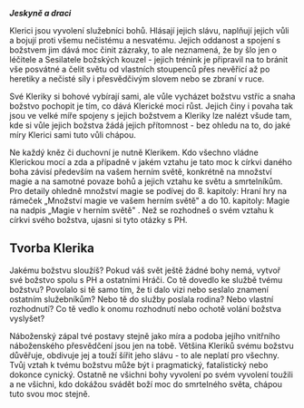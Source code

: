 

***Jeskyně a draci***

Klerici jsou vyvolení služebníci bohů. Hlásají jejich slávu, naplňují jejich vůli a bojují proti všemu nečistému a nesvatému. Jejich oddanost a spojení s božstvem jim dává moc činit zázraky, to ale
neznamená, že by šlo jen o léčitele a Sesilatele božských kouzel - jejich trénink je připravil na to bránit vše posvátné a čelit světu od vlastních stoupenců přes nevěřící až po heretiky a nečisté síly i přesvědčivým slovem nebo se zbraní v ruce.

Své Kleriky si bohové vybírají sami, ale vůle vycházet božstvu vstříc a snaha božstvo pochopit je tím, co dává Klerické moci růst. Jejich činy i povaha tak jsou ve velké míře spojeny s jejich božstvem a Kleriky lze nalézt všude tam, kde si vůle jejich božstva žádá jejich přítomnost - bez ohledu na to, do jaké míry Klerici sami tuto vůli chápou.

<Card header="Kdo všechno je Klerikem?">

Ne každý kněz či duchovní je nutně Klerikem. Kdo všechno vládne Klerickou mocí a zda a případně v jakém vztahu je tato moc k církvi daného boha závisí především na vašem herním světě, konkrétně na množství magie a na samotné povaze bohů a jejich vztahu ke světu a smrtelníkům. Pro detaily ohledně množství magie se podívej do 8. kapitoly: Hraní hry na rámeček „Množství magie ve vašem herním světě" a do 10. kapitoly: Magie na nadpis „Magie v herním světě" . Než se rozhodneš o svém vztahu k církvi svého božstva, ujasni si tyto otázky s PH.

</Card>

## Tvorba Klerika

Jakému božstvu sloužíš? Pokud váš svět ještě žádné bohy nemá, vytvoř své božstvo spolu s PH a ostatními Hráči. Co tě dovedlo ke službě tvému božstvu? Povolalo si tě samo tím, že ti dalo vizi nebo seslalo znamení ostatním služebníkům? Nebo tě do služby poslala rodina? Nebo vlastní rozhodnutí? Co tě vedlo k onomu rozhodnutí nebo ochotě volání božstva vyslyšet?

Náboženský zápal tvé postavy stejně jako míra a podoba jejího vnitřního náboženského přesvědčení jsou jen na tobě. Většina Kleriků svému božstvu důvěřuje, obdivuje jej a touží šířit jeho slávu - to ale neplatí pro všechny. Tvůj vztah k tvému božstvu může být i pragmatický, fatalistický nebo dokonce cynický. Ostatně ne všichni bohy vyvolení po svém vyvolení toužili a ne všichni, kdo dokážou svádět boží moc do smrtelného světa, chápou tuto svou moc stejně.
